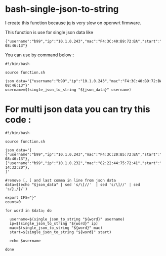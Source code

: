 # bash-single-json-to-string
I create this function because jq is very slow on openwrt firmware.

This function is use for single json data like 

```
{"username":"b99","ip":"10.1.0.243","mac":"F4:3C:40:B9:72:BA","start":"30.09.2021 08:46:13"}
```

You can use by command below :
```
#!/bin/bash

source function.sh

json_data='{"username":"b99","ip":"10.1.0.243","mac":"F4:3C:40:B9:72:BA","start":"30.09.2021 08:46:13"}'
username=$(single_json_to_string "${json_data}" username)

```

# For multi json data you can try this code :

```
#!/bin/bash

source function.sh

json_data='[
{"username":"b99","ip":"10.1.0.243","mac":"F4:3C:20:B5:72:BA","start":"30.09.2021 08:46:13"},
{"username":"b99","ip":"10.1.0.232","mac":"82:22:44:75:72:41","start":"30.09.2021 14:32:20"},
]'

#remove [, ] and last comma in line from json data
data=$(echo "$json_data" | sed 's/\[//'  | sed 's/\]//' | sed 's/},/}/')

export IFS="}"
count=0

for word in $data; do
  
  username=$(single_json_to_string "${word}" username)
  ip=$(single_json_to_string "${word}" ip)
  mac=$(single_json_to_string "${word}" mac)
  start=$(single_json_to_string "${word}" start)
 
  echo $username
  
done
```
